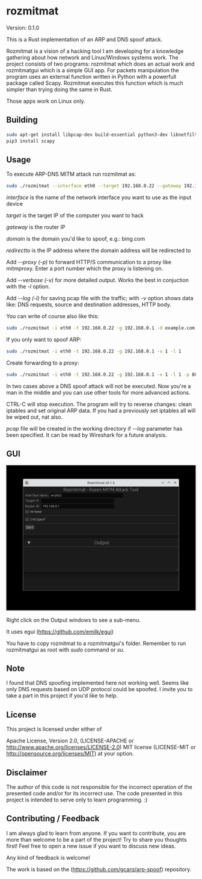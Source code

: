 # rozmitmat

Version: 0.1.0

This is a Rust implementation of an ARP and DNS spoof attack.

Rozmitmat is a vision of a hacking tool I am developing for a knowledge gathering about how network and Linux/Windows systems work.
The project consists of two programs: rozmitmat which does an actual work and rozmitmatgui which is a simple GUI app.
For packets manipulation the program uses an external function written in Python with a powerfull package called Scapy. Rozmitmat executes this function which is much simpler than trying doing the same in Rust.

Those apps work on Linux only.

## Building

```bash
sudo apt-get install libpcap-dev build-essential python3-dev libnetfilter-queue-dev scapy
pip3 install scapy
```

## Usage

To execute ARP-DNS MITM attack run rozmitmat as:

```bash
sudo ./rozmitmat --interface eth0 --target 192.168.0.22 --gateway 192.168.0.1 --domain example.com --redirectto 192.168.0.1
```

*interface* is the name of the network interface you want to use as the input device

*target* is the target IP of the computer you want to hack

*gateway* is the router IP

*domain* is the domain you'd like to spoof, e.g.: bing.com

*redirectto* is the IP address where the domain address will be redirected to

Add *--proxy (-p)* to forward HTTP/S communication to a proxy like mitmproxy. Enter a port number which the proxy is listening on.

Add *--verbose (-v)* for more detailed output. Works the best in conjuction with the *-l* option.

Add *--log (-l)* for saving pcap file with the traffic; with *-v* option shows data like: DNS requests, source and destination addresses, HTTP body.

You can write of course also like this:

```bash
sudo ./rozmitmat -i eth0 -t 192.168.0.22 -g 192.168.0.1 -d example.com -r 192.168.0.1
```

If you only want to spoof ARP:

```bash
sudo ./rozmitmat -i eth0 -t 192.168.0.22 -g 192.168.0.1 -v 1 -l 1
```

Create forwarding to a proxy:

```bash
sudo ./rozmitmat -i eth0 -t 192.168.0.22 -g 192.168.0.1 -v 1 -l 1 -p 8080
```

In two cases above a DNS spoof attack will not be executed. Now you're a man in the middle and you can use other tools for more advanced actions.

CTRL-C will stop execution. The program will try to reverse changes: clean iptables and set original ARP data. If you had a previously set iptables all will be wiped out, nat also.

*pcap* file will be created in the working directory if *--log* parameter has been specified. It can be read by Wireshark for a future analysis.


## GUI

![rozmitmatgui](https://github.com/rozensoftware/rozmitmat/blob/master/rozmitmatgui.jpg)

Right click on the Output windows to see a sub-menu.

It uses egui (https://github.com/emilk/egui)

You have to copy rozmitmat to a rozmitmatgui's folder. Remember to run rozmitmatgui as root with *sudo* command or *su*.

## Note

I found that DNS spoofing implemented here not working well. Seems like only DNS requests based on UDP protocol could be spoofed.
I invite you to take a part in this project if you'd like to help.

## License

This project is licensed under either of

Apache License, Version 2.0, (LICENSE-APACHE or <http://www.apache.org/licenses/LICENSE-2.0>)
MIT license (LICENSE-MIT or <http://opensource.org/licenses/MIT>)
at your option.

## Disclaimer

The author of this code is not responsible for the incorrect operation of the presented code and/or for its incorrect use. The code presented in this project is intended to serve only to learn programming. :)

## Contributing / Feedback

I am always glad to learn from anyone.
If you want to contribute, you are more than welcome to be a part of the project! Try to share you thoughts first! Feel free to open a new issue if you want to discuss new ideas.

Any kind of feedback is welcome!

The work is based on the (<https://github.com/gcarq/arp-spoof>) repository.
